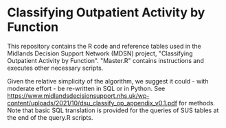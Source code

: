# Classifying Outpatient Activity by Function
This repository contains the R code and reference tables used in the Midlands Decision Support Network (MDSN) project, "Classifying Outpatient Activity by Function".
"Master.R" contains instructions and executes other necessary scripts. 

Given the relative simplicity of the algorithm, we suggest it could - with moderate effort - be re-written in SQL or in Python. See <https://www.midlandsdecisionsupport.nhs.uk/wp-content/uploads/2021/10/dsu_classify_op_appendix_v0.1.pdf> for methods. Note that basic SQL translation is provided for the queries of SUS tables at the end of the query.R scripts.
